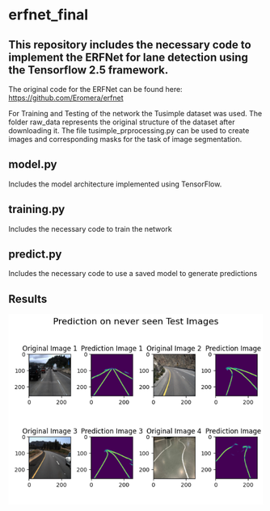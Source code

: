 # erfnet_final

## This repository includes the necessary code to implement the ERFNet for lane detection using the Tensorflow 2.5 framework.
The original code for the ERFNet can be found here: https://github.com/Eromera/erfnet

For Training and Testing  of the network the Tusimple dataset was used. The folder raw_data represents the original structure of the dataset after downloading it. The file tusimple_prprocessing.py can be used to create images and corresponding masks for the task of image segmentation. 

## model.py
Includes the model architecture implemented using TensorFlow.

## training.py
Includes the necessary code to train the network

## predict.py
Includes the necessary code to use a saved model to generate predictions

## Results

![alt text](https://github.com/VascoDaGama94/erfnet_final/blob/main/predictionOntestImages.png)



